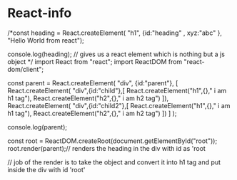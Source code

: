 # React-info

/*const heading = React.createElement(
    "h1", 
    {id:"heading" , xyz:"abc" }, 
    "Hello World from react");

console.log(heading); // gives us a react element which is nothing but a js object 
*/
import React from "react";
import ReactDOM  from "react-dom/client";

const parent = React.createElement(
    "div",
    {id:"parent"},
    [
        React.createElement( "div",{id:"child"},[
            React.createElement("h1",{}," i am h1 tag"),
            React.createElement("h2",{}," i am h2 tag")
        ]),
        React.createElement( "div",{id:"child2"},[
            React.createElement("h1",{}," i am h1 tag"),
            React.createElement("h2",{}," i am h2 tag")
        ])
    ]
        );

console.log(parent);



const root = ReactDOM.createRoot(document.getElementById("root"));
root.render(parent);// renders the heading in the div with id as 'root

// job of the render is to take the object and convert it into h1 tag and  put inside the div with id 'root'

